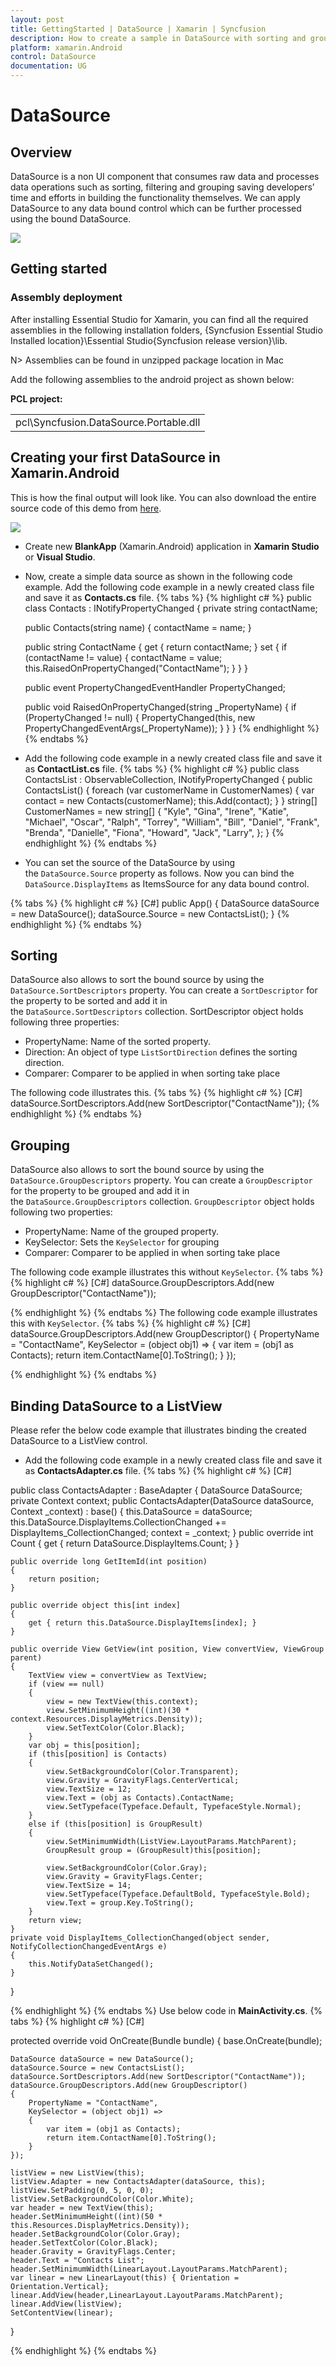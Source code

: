```yaml
---
layout: post
title: GettingStarted | DataSource | Xamarin | Syncfusion
description: How to create a sample in DataSource with sorting and grouping.
platform: xamarin.Android
control: DataSource
documentation: UG
---
```

# DataSource

## Overview

DataSource is a non UI component that consumes raw data and processes data operations such as sorting, filtering and grouping saving developers’ time and efforts in building the functionality themselves. We can apply DataSource to any data bound control which can be further processed using the bound DataSource.

![](DataSource_images/datasource.png) 

## Getting started 

### Assembly deployment

After installing Essential Studio for Xamarin, you can find all the required assemblies in the following installation folders,
{Syncfusion Essential Studio Installed location}\Essential Studio\{Syncfusion release version}\lib.

N> Assemblies can be found in unzipped package location in Mac

Add the following assemblies to the android project as shown below:

**PCL project:**
<table>
<tr>
<td>
pcl\Syncfusion.DataSource.Portable.dll
</td>
</tr>
</table>

## Creating your first DataSource in Xamarin.Android

This is how the final output will look like. You can also download the entire source code of this demo from [here](https://files2.syncfusion.com/Xamarin.Android/Samples/DataSourceAndroid_GettingStarted.zip).

![](DataSource_images/gettingstarted.png)

* Create new **BlankApp** (Xamarin.Android) application in **Xamarin Studio** or **Visual Studio**.
* Now, create a simple data source as shown in the following code example. Add the following code example in a newly created class file and save it as **Contacts.cs** file.
{% tabs %}
{% highlight c# %}
public class Contacts : INotifyPropertyChanged
{
    private string contactName;

    public Contacts(string name)
    {
        contactName = name;
    }

    public string ContactName
    {
        get { return contactName; }
        set
        {
            if (contactName != value)
            {
                contactName = value;
                this.RaisedOnPropertyChanged("ContactName");
            }
        }
    }

    public event PropertyChangedEventHandler PropertyChanged;

    public void RaisedOnPropertyChanged(string _PropertyName)
    {
        if (PropertyChanged != null)
        {
            PropertyChanged(this, new PropertyChangedEventArgs(_PropertyName));
        }
    }
}
{% endhighlight %}
{% endtabs %}
* Add the following code example in a newly created class file and save it as **ContactList.cs** file.
{% tabs %}
{% highlight c# %}
public class ContactsList : ObservableCollection<Contacts>, INotifyPropertyChanged
{
    public ContactsList()
    {
        foreach (var customerName in CustomerNames)
        {
            var contact = new Contacts(customerName);
            this.Add(contact);
        }
    }
    string[] CustomerNames = new string[] {
    "Kyle",
    "Gina",
    "Irene",
    "Katie",
    "Michael",
    "Oscar",
    "Ralph",
    "Torrey",
    "William",
    "Bill",
    "Daniel",
    "Frank",
    "Brenda",
    "Danielle",
    "Fiona",
    "Howard",
    "Jack",
    "Larry",
    };
}
{% endhighlight %}
{% endtabs %}
* You can set the source of the DataSource by using the `DataSource.Source` property as follows. Now you can bind the `DataSource.DisplayItems` as ItemsSource for any data bound control.

{% tabs %}
{% highlight c# %}
[C#]
public App()
{
    DataSource dataSource = new DataSource();
    dataSource.Source = new ContactsList();
}
{% endhighlight %}
{% endtabs %}


## Sorting

DataSource also allows to sort the bound source by using the `DataSource.SortDescriptors` property.  You can create a `SortDescriptor` for the property to be sorted and add it in the `DataSource.SortDescriptors` collection. 
SortDescriptor object holds following three properties:

* PropertyName: Name of the sorted property.
* Direction: An object of type `ListSortDirection` defines the sorting direction.
* Comparer: Comparer to be applied in when sorting take place

 The following code illustrates this.
{% tabs %}
{% highlight c# %}
[C#]
dataSource.SortDescriptors.Add(new SortDescriptor("ContactName"));
{% endhighlight %}
{% endtabs %}


## Grouping

DataSource also allows to sort the bound source by using the `DataSource.GroupDescriptors` property.  You can create a `GroupDescriptor` for the property to be grouped and add it in the `DataSource.GroupDescriptors` collection. 
`GroupDescriptor` object holds following two properties:

* PropertyName: Name of the grouped property.
* KeySelector: Sets the `KeySelector` for grouping
* Comparer: Comparer to be applied in when sorting take place


The following code example illustrates this without `KeySelector`.
{% tabs %}
{% highlight c# %}
[C#]
dataSource.GroupDescriptors.Add(new GroupDescriptor("ContactName"));

{% endhighlight %}
{% endtabs %}
The following code example illustrates this with `KeySelector`.
{% tabs %}
{% highlight c# %}
[C#]
    dataSource.GroupDescriptors.Add(new GroupDescriptor() 
    {
        PropertyName = "ContactName",
        KeySelector = (object obj1) =>
        {
            var item = (obj1 as Contacts);
            return item.ContactName[0].ToString();
        }
    });

{% endhighlight %}
{% endtabs %}

## Binding DataSource to a ListView

Please refer the below code example that illustrates binding the created DataSource to a ListView control.

* Add the following code example in a newly created class file and save it as **ContactsAdapter.cs** file.
{% tabs %}
{% highlight c# %}
[C#]

public class ContactsAdapter : BaseAdapter<object>
{
    DataSource DataSource;
    private Context context;
    public ContactsAdapter(DataSource dataSource, Context _context)
        : base()
    {
        this.DataSource = dataSource;
        this.DataSource.DisplayItems.CollectionChanged += DisplayItems_CollectionChanged;
        context = _context;
    }
    public override int Count
    {
        get
        {
            return DataSource.DisplayItems.Count;
        }
    }

    public override long GetItemId(int position)
    {
        return position;
    }

    public override object this[int index]
    {
        get { return this.DataSource.DisplayItems[index]; }
    }

    public override View GetView(int position, View convertView, ViewGroup parent)
    {
        TextView view = convertView as TextView;
        if (view == null)
        {
            view = new TextView(this.context);
            view.SetMinimumHeight((int)(30 * context.Resources.DisplayMetrics.Density));
            view.SetTextColor(Color.Black);
        }
        var obj = this[position];
        if (this[position] is Contacts)
        {
            view.SetBackgroundColor(Color.Transparent);
            view.Gravity = GravityFlags.CenterVertical;
            view.TextSize = 12;
            view.Text = (obj as Contacts).ContactName;
            view.SetTypeface(Typeface.Default, TypefaceStyle.Normal);
        }
        else if (this[position] is GroupResult)
        {
            view.SetMinimumWidth(ListView.LayoutParams.MatchParent);
            GroupResult group = (GroupResult)this[position];

            view.SetBackgroundColor(Color.Gray);
            view.Gravity = GravityFlags.Center;
            view.TextSize = 14;
            view.SetTypeface(Typeface.DefaultBold, TypefaceStyle.Bold);
            view.Text = group.Key.ToString();
        }
        return view;
    }
    private void DisplayItems_CollectionChanged(object sender, NotifyCollectionChangedEventArgs e)
    {
        this.NotifyDataSetChanged();
    }
}

{% endhighlight %}
{% endtabs %}
Use below code in **MainActivity.cs**.
{% tabs %}
{% highlight c# %}
[C#]

protected override void OnCreate(Bundle bundle)
{
    base.OnCreate(bundle);

    DataSource dataSource = new DataSource();
    dataSource.Source = new ContactsList();
    dataSource.SortDescriptors.Add(new SortDescriptor("ContactName"));
    dataSource.GroupDescriptors.Add(new GroupDescriptor()
    {
        PropertyName = "ContactName",
        KeySelector = (object obj1) =>
        {
            var item = (obj1 as Contacts);
            return item.ContactName[0].ToString();
        }
    });

    listView = new ListView(this);
    listView.Adapter = new ContactsAdapter(dataSource, this);
    listView.SetPadding(0, 5, 0, 0);
    listView.SetBackgroundColor(Color.White);
    var header = new TextView(this);
    header.SetMinimumHeight((int)(50 * this.Resources.DisplayMetrics.Density));
    header.SetBackgroundColor(Color.Gray);
    header.SetTextColor(Color.Black);
    header.Gravity = GravityFlags.Center;
    header.Text = "Contacts List";
    header.SetMinimumWidth(LinearLayout.LayoutParams.MatchParent);
    var linear = new LinearLayout(this) { Orientation = Orientation.Vertical};
    linear.AddView(header,LinearLayout.LayoutParams.MatchParent);
    linear.AddView(listView);
    SetContentView(linear);        
}

{% endhighlight %}
{% endtabs %}
